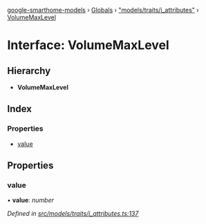 [google-smarthome-models](../README.md) › [Globals](../globals.md) › ["models/traits/i_attributes"](../modules/_models_traits_i_attributes_.md) › [VolumeMaxLevel](_models_traits_i_attributes_.volumemaxlevel.md)

# Interface: VolumeMaxLevel

## Hierarchy

* **VolumeMaxLevel**

## Index

### Properties

* [value](_models_traits_i_attributes_.volumemaxlevel.md#value)

## Properties

###  value

• **value**: *number*

*Defined in [src/models/traits/i_attributes.ts:137](https://github.com/galactic1969/google-smarthome-models/blob/633871f/src/models/traits/i_attributes.ts#L137)*
